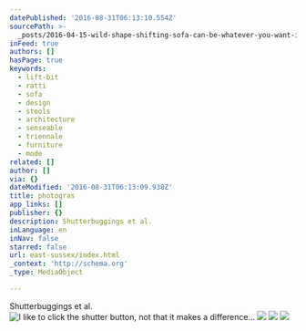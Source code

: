 ```yaml
---
datePublished: '2016-08-31T06:13:10.554Z'
sourcePath: >-
  _posts/2016-04-15-wild-shape-shifting-sofa-can-be-whatever-you-want-it-to-be.md
inFeed: true
authors: []
hasPage: true
keywords:
  - lift-bit
  - ratti
  - sofa
  - design
  - stools
  - architecture
  - senseable
  - triennale
  - furniture
  - mode
related: []
author: []
via: {}
dateModified: '2016-08-31T06:13:09.938Z'
title: photogras
app_links: []
publisher: {}
description: Shutterbuggings et al.
inLanguage: en
inNav: false
starred: false
url: east-sussex/index.html
_context: 'http://schema.org'
_type: MediaObject

---
```

Shutterbuggings et al.
![I like to click the shutter button, not that it makes a difference...](https://the-grid-user-content.s3-us-west-2.amazonaws.com/511d8149-2db3-4cfd-b88f-058dc4f7a211.jpg)
![](https://imgflo.herokuapp.com/graph/2b2431f8e7ba7b0/b127ce27b8c4ba816c8455a6992e4418/noop.jpg?input=https%3A%2F%2Ffarm9.staticflickr.com%2F8883%2F28731503914_5b8ef01697_b.jpg)
![](https://farm6.staticflickr.com/5801/23082819615_d2927b02c4_b.jpg)
![](https://farm4.staticflickr.com/3781/12430693833_5ca9fedff7_b.jpg)
